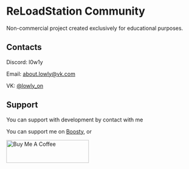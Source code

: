 # ReLoadStation Community
Non-commercial project сreated exclusively for educational purposes.

## Contacts
Discord: l0w1y

Email: about.lowly@vk.com

VK: [@lowly_on](https://vk.com/lowly_on)

## Support
  You can support with development by contact with me
  
  You can support me on [Boosty](https://boosty.to/lowly), or
  
  <a href="https://www.buymeacoffee.com/lowly" target="_blank"><img src="https://cdn.buymeacoffee.com/buttons/v2/arial-red.png" alt="Buy Me A Coffee" style="height: 60px !important;width: 217px !important;" ></a>
